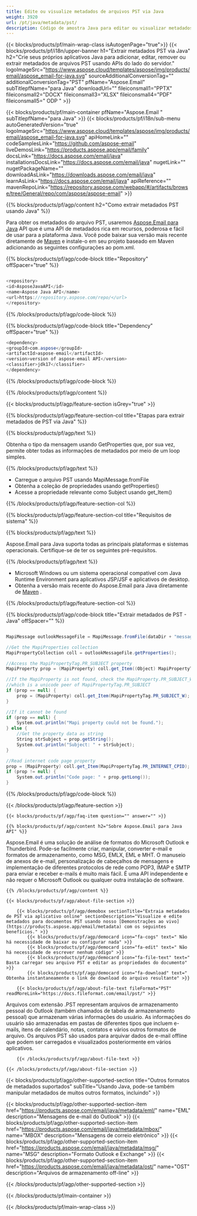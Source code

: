 ```yaml
---
title: Edite ou visualize metadados de arquivos PST via Java
weight: 3920
url: /pt/java/metadata/pst/
description: Código de amostra Java para editar ou visualizar metadados no formato PST no Java Runtime Environment para aplicativos JSP/JSF e aplicativos de desktop.
---
```


{{< blocks/products/pf/main-wrap-class isAutogenPage="true">}}
{{< blocks/products/pf/i18n/upper-banner h1="Extrair metadados PST via Java" h2="Crie seus próprios aplicativos Java para adicionar, editar, remover ou extrair metadados de arquivos PST usando APIs do lado do servidor." logoImageSrc="https://www.aspose.cloud/templates/aspose/img/products/email/aspose_email-for-java.svg" sourceAdditionalConversionTag="" additionalConversionTag="PST" pfName="Aspose.Email" subTitlepfName="para Java" downloadUrl="" fileiconsmall1="PPTX" fileiconsmall2="DOCX" fileiconsmall3="XLSX" fileiconsmall4="PDF" fileiconsmall5=" ODP " >}}

{{< blocks/products/pf/main-container pfName="Aspose.Email " subTitlepfName="para Java" >}}
{{< blocks/products/pf/i18n/sub-menu autoGeneratedVersion="true" logoImageSrc="https://www.aspose.cloud/templates/aspose/img/products/email/aspose_email-for-java.svg" apiHomeLink="" codeSamplesLink="https://github.com/aspose-email" liveDemosLink="https://products.aspose.app/email/family" docsLink="https://docs.aspose.com/email/java" installationsDocsLink="https://docs.aspose.com/email/java" nugetLink="" nugetPackageName="" downloadAsLink="https://downloads.aspose.com/email/java" learnAsLink="https://docs.aspose.com/email/java" apiReference="" mavenRepoLink="https://repository.aspose.com/webapp/#/artifacts/browse/tree/General/repo/com/aspose/aspose-email" >}}

{{% blocks/products/pf/agp/content h2="Como extrair metadados PST usando Java" %}}

 Para obter os metadados do arquivo PST, usaremos
 [Aspose.Email para Java](https://products.aspose.com/email/java)
 API que é uma API de metadados rica em recursos, poderosa e fácil de usar para a plataforma Java. Você pode baixar sua versão mais recente diretamente de
 [Maven](https://repository.aspose.com/webapp/#/artifacts/browse/tree/General/repo/com/aspose/aspose-email)
 e instale-o em seu projeto baseado em Maven adicionando as seguintes configurações ao pom.xml.

{{% blocks/products/pf/agp/code-block title="Repository" offSpacer="true" %}}

```cs

<repository>
<id>AsposeJavaAPI</id>
<name>Aspose Java API</name>
<url>https://repository.aspose.com/repo/</url>
</repository>

```

{{% /blocks/products/pf/agp/code-block %}}

{{% blocks/products/pf/agp/code-block title="Dependency" offSpacer="true" %}}

```cs
<dependency>
<groupId>com.aspose</groupId>
<artifactId>aspose-email</artifactId>
<version>version of aspose-email API</version>
<classifier>jdk17</classifier>
</dependency>

```

{{% /blocks/products/pf/agp/code-block %}}

{{% /blocks/products/pf/agp/content %}}

{{< blocks/products/pf/agp/feature-section isGrey="true" >}}

{{% blocks/products/pf/agp/feature-section-col title="Etapas para extrair metadados de PST via Java" %}}

{{% blocks/products/pf/agp/text %}}

 Obtenha o tipo da mensagem usando GetProperties que, por sua vez, permite obter todas as informações de metadados por meio de um loop simples.

{{% /blocks/products/pf/agp/text %}}

+  Carregue o arquivo PST usando MapiMessage.fromFile
+  Obtenha a coleção de propriedades usando getProperties()
+  Acesse a propriedade relevante como Subject usando get_Item()

{{% /blocks/products/pf/agp/feature-section-col %}}

{{% blocks/products/pf/agp/feature-section-col title="Requisitos de sistema" %}}

{{% blocks/products/pf/agp/text %}}

 Aspose.Email para Java suporta todas as principais plataformas e sistemas operacionais. Certifique-se de ter os seguintes pré-requisitos.

{{% /blocks/products/pf/agp/text %}}

-  Microsoft Windows ou um sistema operacional compatível com Java Runtime Environment para aplicativos JSP/JSF e aplicativos de desktop.
-  Obtenha a versão mais recente do Aspose.Email para Java diretamente de
 [Maven](https://repository.aspose.com/webapp/#/artifacts/browse/tree/General/repo/com/aspose/aspose-email)  .

{{% /blocks/products/pf/agp/feature-section-col %}}

{{% blocks/products/pf/agp/code-block title="Extrair metadados de PST - Java" offSpacer="" %}}

```cs

MapiMessage outlookMessageFile = MapiMessage.fromFile(dataDir + "messageMapi.pst");

//Get the MapiProperties collection
MapiPropertyCollection coll = outlookMessageFile.getProperties();

//Access the MapiPropertyTag.PR_SUBJECT property
MapiProperty prop = (MapiProperty) coll.get_Item((Object) MapiPropertyTag.PR_SUBJECT);

//If the MapiProperty is not found, check the MapiProperty.PR_SUBJECT_W
//which is a unicode peer of MapiPropertyTag.PR_SUBJECT
if (prop == null) {
	prop = (MapiProperty) coll.get_Item(MapiPropertyTag.PR_SUBJECT_W);
}

//If it cannot be found
if (prop == null) {
	System.out.println("Mapi property could not be found.");
} else {
	//Get the property data as string
	String strSubject = prop.getString();
	System.out.println("Subject: " + strSubject);
}

//Read internet code page property
prop = (MapiProperty) coll.get_Item(MapiPropertyTag.PR_INTERNET_CPID);
if (prop != null) {
	System.out.println("Code page: " + prop.getLong());
} 

```

{{% /blocks/products/pf/agp/code-block %}}

{{< /blocks/products/pf/agp/feature-section >}}

    {{< blocks/products/pf/agp/faq-item question="" answer="" >}}


<!-- aboutfile Starts -->

    {{% blocks/products/pf/agp/content h2="Sobre Aspose.Email para Java API" %}}

 Aspose.Email é uma solução de análise de formatos do Microsoft Outlook e Thunderbird. Pode-se facilmente criar, manipular, converter e-mail e formatos de armazenamento, como MSG, EMLX, EML e MHT. O manuseio de anexos de e-mail, personalização de cabeçalhos de mensagens e implementação de diferentes protocolos de rede como POP3, IMAP e SMTP para enviar e receber e-mails é muito mais fácil. É uma API independente e não requer o Microsoft Outlook ou qualquer outra instalação de software.



    {{% /blocks/products/pf/agp/content %}}

    {{< blocks/products/pf/agp/about-file-section >}}

        {{< blocks/products/pf/agp/demobox sectionTitle="Extraia metadados de PST via aplicativo online" sectionDescription="Visualize e edite metadados para documentos PST usando nosso [Demonstrações ao vivo](https://products.aspose.app/email/metadata) com os seguintes benefícios." >}}
            {{< blocks/products/pf/agp/democard icon="fa-cogs" text=" Não há necessidade de baixar ou configurar nada" >}}
            {{< blocks/products/pf/agp/democard icon="fa-edit" text=" Não há necessidade de escrever nenhum código" >}}
            {{< blocks/products/pf/agp/democard icon="fa-file-text" text=" Basta carregar seu arquivo PST e editar as propriedades do documento" >}}
            {{< blocks/products/pf/agp/democard icon="fa-download" text=" Obtenha instantaneamente o link de download do arquivo resultante" >}}

        {{< blocks/products/pf/agp/about-file-text fileFormat="PST" readMoreLink="https://docs.fileformat.com/email/pst/" >}}
Arquivos com extensão .PST representam arquivos de armazenamento pessoal do Outlook (também chamados de tabela de armazenamento pessoal) que armazenam várias informações do usuário. As informações do usuário são armazenadas em pastas de diferentes tipos que incluem e-mails, itens de calendário, notas, contatos e vários outros formatos de arquivo. Os arquivos PST são usados para arquivar dados de e-mail offline que podem ser carregados e visualizados posteriormente em vários aplicativos.

        {{< /blocks/products/pf/agp/about-file-text >}}

    {{< /blocks/products/pf/agp/about-file-section >}}

<!-- aboutfile Ends -->

{{< blocks/products/pf/agp/other-supported-section title="Outros formatos de metadados suportados" subTitle="Usando Java, pode-se também manipular metadados de muitos outros formatos, incluindo" >}}

{{< blocks/products/pf/agp/other-supported-section-item href="https://products.aspose.com/email/java/metadata/eml/" name="EML" description="Mensagens de e-mail do Outlook" >}}
{{< blocks/products/pf/agp/other-supported-section-item href="https://products.aspose.com/email/java/metadata/mbox/" name="MBOX" description="Mensagens de correio eletrônico" >}}
{{< blocks/products/pf/agp/other-supported-section-item href="https://products.aspose.com/email/java/metadata/msg/" name="MSG" description="Formato Outlook e Exchange" >}}
{{< blocks/products/pf/agp/other-supported-section-item href="https://products.aspose.com/email/java/metadata/ost/" name="OST" description="Arquivos de armazenamento off-line" >}}

{{< /blocks/products/pf/agp/other-supported-section >}}

{{< /blocks/products/pf/main-container >}}
   
{{< /blocks/products/pf/main-wrap-class >}}